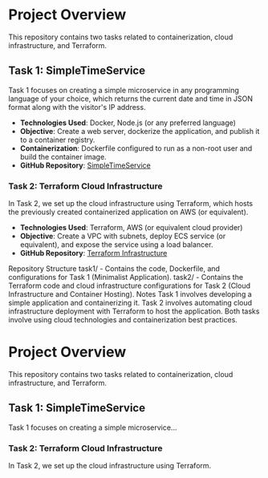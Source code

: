# Project Overview

This repository contains two tasks related to containerization, cloud infrastructure, and Terraform.

<h2>Task 1: SimpleTimeService</h2>

Task 1 focuses on creating a simple microservice in any programming language of your choice, which returns the current date and time in JSON format along with the visitor's IP address.

- **Technologies Used**: Docker, Node.js (or any preferred language)
- **Objective**: Create a web server, dockerize the application, and publish it to a container registry.
- **Containerization**: Dockerfile configured to run as a non-root user and build the container image.
- **GitHub Repository**: [SimpleTimeService](https://github.com/Prasad-1703/Particle41-task/blob/8beab3b8fa714862719648d55aa9664ec6623834/Task1-SimpleTimeService/README.md)

<h3>Task 2: Terraform Cloud Infrastructure</h3>

In Task 2, we set up the cloud infrastructure using Terraform, which hosts the previously created containerized application on AWS (or equivalent).

- **Technologies Used**: Terraform, AWS (or equivalent cloud provider)
- **Objective**: Create a VPC with subnets, deploy ECS service (or equivalent), and expose the service using a load balancer.
- **GitHub Repository**: [Terraform Infrastructure](https://github.com/Prasad-1703/Particle41-task/blob/8beab3b8fa714862719648d55aa9664ec6623834/Task2-terraform/Readme.md)

Repository Structure
task1/ - Contains the code, Dockerfile, and configurations for Task 1 (Minimalist Application).
task2/ - Contains the Terraform code and cloud infrastructure configurations for Task 2 (Cloud Infrastructure and Container Hosting).
Notes
Task 1 involves developing a simple application and containerizing it.
Task 2 involves automating cloud infrastructure deployment with Terraform to host the application.
Both tasks involve using cloud technologies and containerization best practices.


# Project Overview

This repository contains two tasks related to containerization, cloud infrastructure, and Terraform. 

<h2>Task 1: SimpleTimeService</h2>
Task 1 focuses on creating a simple microservice...

<h3>Task 2: Terraform Cloud Infrastructure</h3>
In Task 2, we set up the cloud infrastructure using Terraform.
